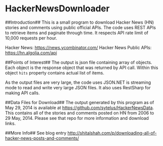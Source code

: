 HackerNewsDownloader
====================

##Introduction##
This is a small program to download Hacker News (HN) stories and comments using public official APIs. The code uses REST APIs to retrieve items and paginate through time. It respects API rate limit of 10,000 requests per hour.

Hacker News: https://news.ycombinator.com/
Hacker News Public APIs: https://hn.algolia.com/api

##Points of Interest##
The output is json file containing array of objects. Each object is the response object that was returned by API call. Within this object `hits` property contains actual list of items.

As the output files are very large, the code uses JSON.NET is streaming mode to read and write very large JSON files. It also uses RestSharp for making API calls.

##Data Files for Download##
The output generated by this program as of May 29, 2014 is available at https://github.com/sytelus/HackerNewsData. 
This contains all of the stories and comments posted on HN from 2006 to 29 May, 2014. Please see that repo for more information and download links.

##More Info##
See blog entry http://shitalshah.com/p/downloading-all-of-hacker-news-posts-and-comments/
